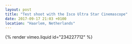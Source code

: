 ```yaml
---
layout: post
title: "Test shoot with the Isco Ultra Star Cinemascope"
date: 2017-09-17 21:03 +0100
location: "Haarlem, Netherlands"
---
```


{% render vimeo.liquid id="234227712" %}

